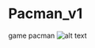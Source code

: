 # Pacman_v1
game pacman 
![alt text](https://lh3.googleusercontent.com/vfkzJ_CzHavthNpwl3KYYzeYfaa2SlSOkKlAlcSq8wClBExACniRebWZWDg9y6q-ewKzceTE3TelRckCAgEl0XUg_3PK-SLyEIAr8Fo-OMctb5fxe1VX6Ow5P8L8FBhhY0vXMx6QhnpKUbbBTxgCnWGXnHD3aT2oiZwPRZlRv_IDY7vfsRBKMSrGQsTfND6ENonhKBNoKTqPl1b00mhr6Qy3YKez_0lb9UA0kdYriP-UhMSNdANZNnitU7p7wkkZ0VBZfWqXBpH4oc90we6e-Vp0yJIrjYQMryBEjZSoaruJt-SIi_QQPGHCHJWMk7cG7j4Cmspe2cuGSZ0Ws34CN3psakH3ULlLCJDQMuPcviSfLYifxZYfzW2xPLodxvqnFsout_K3RdY8K9BVpDeZu0QBRYA3WzQVVwyO-P_0mH5aOjFFQQSz0Gzw6dQbW0aiR_fTwUuHfZ6dR_CYiw8z3CT2atkMBh9-XZ1BrtG3XmgtGDPtmyHgTk-ZvJo25i6UjFf1dWSXYHbWGUBvfKkmp4FWSVSrLjzhEMB9EuzMZRs8c-tSAA1RSAu4neT3lcL7zbhj5zPrAwGT7zHfHGgvYtNs0Vx1ssqFe3m9t7wudTrUcCx8ZHMou7j183EzCH_DHNoG7zwElb2wOfN5CxUAi-cy0R4zN6w=w320-h170-no)
